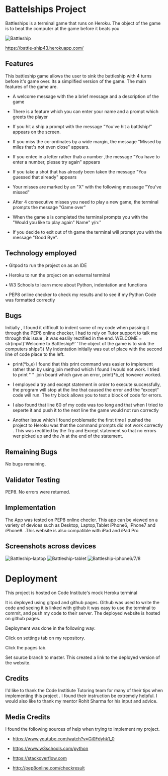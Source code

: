 
# Battelships Project
Battleships is a  terminal game that runs on Heroku. The object of the game is to beat the computer at the game before it beats you

![Battleship](images/battleship-game.png)




https://battle-ship43.herokuapp.com/

## Features
This battleship game allows the user to sink the battleship with 4 turns before it's game over. Its a simplified version of the game. The main features of the game are.
* A welcome message with the a brief message and a description of the game 

* There is a feature which you can enter your name and a prompt which greets the player

* If you hit a ship a prompt with the message "You've hit a battlship!" appears on the screen.

* If you miss the co-ordinates by a wide margin, the message "Missed by miles that's not even close" appears.

* If you entee in a letter rather thab a number ,the message "You have to enter a number, plesae try again" appears

* If you take a shot that has already been taken the message "You guessed that already" appears

* Your misses are marked by an "X" with the following messsage "You've missed"

* After 4 consecutive misses you need to play a new game, the terminal prompts the message "Game over"

* When the game s is completed  the terminal prompts you with the "Would you like to play again" Name" y/n:"

* If you decide to exit out of th game the terminal will prompt you with the message "Good Bye".

## Technology employed

• Gitpod to run the project on as an IDE

• Heroku to run the project on an external terminal

• W3 Schools to learn more about Python, indentation and functions

• PEP8 online checker to check my results and to see if my Python Code was formatted correctly


## Bugs

Initially , I found it difficult to indent some of my code when passing it through the PEP8 online checker, I had to rely on Tutor support to talk me through this issue , it was easlily rectified in the end. WELCOME = str(input('Welcome to Battleship!!'
                    'The object of the game is to sink the computers ships'))
My indentation initially was out of place with the second line of code place to the left.

* print(*b_e) I found that this print command was easier to implement  rather than by using join  method which I found I would not work. I tried to print " " .join board which gave an error, print(*b_e) however worked.

* I employed a try and except statement  in order to  execute successfully, the program will stop at the line that caused the error and the “except” code will run. The try block allows you to test a block of code for errors.

* I also found that line 60 of my code was too long and that when I tried to seperte it and push it to the next line the game would not run correctly

* Another issue which I found problematic the first time I pushed the project to Heroku was that the command prompts did not work correctly . This was rectified by the Try and Except statement so that no errors wer picked up and the /n at the end of the statement.




## Remaining Bugs

No bugs remaining.

## Validator Testing

PEP8. No errors were returned.

## Implementation
The App was tested on PEP8 online checler.
This app can be viewed on a variety of devices such as Desktop, Laptop,Tablet iPhone6, iPhone7 and iPhone8. .This website is also compatible with iPad and iPad Pro

## Screenshots across devices

![Battleship-laptop](images/battleship-game.png)
![Battleship-tablet](images/tablet-screenshot.png)
![Battleship-iphone6/7/8](images/iphone-screenshot.png)



# Deployment 

This project is hosted on  Code Institute's mock Heroku terminal


It is deployed using gitpod and github pages. Github was used to write the code and seeing it is linked with github it was easy to use the terminal to commit, and push my code to their server. The deployed website is hosted on github pages.

Deployment was done in the following way:

Click on settings tab on my repository.

Click the pages tab.

Set source branch to master. This created a link to the deployed version of the website.








## Credits

I'd like to thank the Code Institiute Tutoring team for many of their tips when implementing this project . I found their instruction be  extremely helpful. I would also like to thank my 
mentor Rohit Sharma for his input and advice.

## Media Credits

I found the following sources of help when trying to implement my project.

* https://www.youtube.com/watch?v=Gi0Fdyhk1_0 

* https://www.w3schools.com/python

* https://stackoverflow.com

* http://pep8online.com/checkresult



